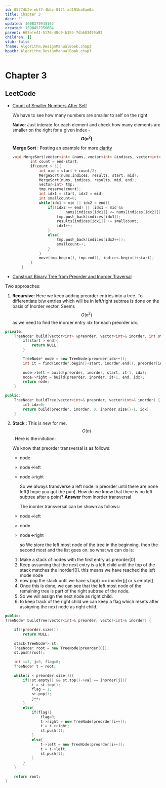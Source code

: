 ```yaml
---
id: 05774b2e-ebf7-4bbc-8171-ad191ba0ae0a
title: Chapter 3
desc: ''
updated: 1608370945162
created: 1598457956604
parent: 607efe41-5176-48c9-b194-7db683459a93
children: []
stub: false
fname: Algorithm.DesignManualBook.chap3
hpath: Algorithm.DesignManualBook.chap3
---
```

# Chapter 3

## LeetCode

- [Count of Smaller Numbers After Self](https://leetcode.com/problems/count-of-smaller-numbers-after-self/)

    We have to see how many numbers are smaller to self on the right.

    **Naive**:
    Just interate for each element and check how many elements are smaller on the right for a given index  - **$$O(n^2)$$**

    **Merge Sort** :
    Posting an example for more [clarity](https://leetcode.com/problems/count-of-smaller-numbers-after-self/discuss/76607/C++-O(nlogn)-Time-O(n)-Space-MergeSort-Solution-with-Detail-Explanation)

  ```cpp
  void MergeSort(vector<int> &nums, vector<int> &indices, vector<int> &results, int start, int end){
          int count = end-start;
          if(count > 1){
              int mid = start + count/2;
              MergeSort(nums,indices, results, start, mid);
              MergeSort(nums, indices, results, mid, end);
              vector<int> tmp;
              tmp.reserve(count);
              int idx1 = start, idx2 = mid;
              int smallcount=0;
              while(idx1 < mid || idx2 < end){
                  if((idx2 == end) || (idx1 < mid &&
                          nums[indices[idx1]] <= nums[indices[idx2]])){
                      tmp.push_back(indices[idx1]);
                      results[indices[idx1]] += smallcount;
                      idx1++;
                  }
                  else{
                      tmp.push_back(indices[idx2++]);
                      smallcount++;
                  }
              }
              move(tmp.begin(), tmp.end(), indices.begin()+start);
          }
      }
  ```


- [Construct Binary Tree from Preorder and Inorder Traversal](https://leetcode.com/problems/construct-binary-tree-from-preorder-and-inorder-traversal/)

Two approaches:

1. **Recursive**: 
     Here we keep adding preorder entries into a tree. To differentiate b/w entries which will be in left/right subtree is done on the basis of Inorder vector. Seems $$O(n^2)$$ as we need to find the inorder entry idx for each preorder idx.

```cpp
private:
    TreeNode* build(vector<int> &preorder, vector<int>& inorder, int start, int end, int& idx){
        if(start > end){
            return NULL;
        }

        TreeNode* node = new TreeNode(preorder[idx++]);
        int it = find(inorder.begin()+start, inorder.end(), preorder[idx-1]) - inorder.begin();
        
        node->left = build(preorder, inorder, start, it-1, idx);
        node->right = build(preorder, inorder, it+1, end, idx);
        return node;
    }
    
public:
    TreeNode* buildTree(vector<int>& preorder, vector<int>& inorder) {
        int idx=0;
        return build(preorder, inorder, 0, inorder.size()-1, idx);
    }
```

2. **Stack** :
     This is new for me. $$O(n)$$.
     Here is the initution:

     We know that preorder transversal is as follows:

   - node
   - node->left
   - node->right

     So we always transverse a left node in preorder until there are none left(I hope you got the pun). How do we know that there is no left subtree after a point? **Answer** from Inorder transversal

     The inorder transversal can be shown as follows:
   - node->left
   - node
   - node->right

     so We store the left most node of the tree in the beginning. then the second most and the list goes on.
     so what we can do is:

   1. Make a stack of nodes with the first entry as preorder[0]
   2. Keep assuming that the next entry is a left child until the top of the stack matches the inorder[0]. this means we have reached the left mode node
   3. now pop the stack until we have s.top() == inorder[j] or s.empty().
   4. Once this is done, we can see that the left most node of the remaining tree is part of the right subtree of the node. 
   5. So we will assign the next node as right child.
   6. to keep track of the right child we can keep a flag which resets after assigning the next node as right child.

```cpp
public:
TreeNode* buildTree(vector<int>& preorder, vector<int>& inorder) {
    
    if(!preorder.size())
        return NULL;
    
    stack<TreeNode*> st;
    TreeNode* root = new TreeNode(preorder[0]);
    st.push(root);
    
    int i=1, j=0, flag=0;
    TreeNode* t = root;
    
    while(i < preorder.size()){
        if(!st.empty() && st.top()->val == inorder[j]){
            t = st.top();
            flag = 1;
            st.pop();
            j++;
        }
        else{
            if(flag){
                flag=0;
                t->right = new TreeNode(preorder[i++]);
                t = t->right;
                st.push(t);
            }
            else{
                t->left = new TreeNode(preorder[i++]);
                t = t->left;
                st.push(t);
            }
        }
    }
    
    return root;
}
```

